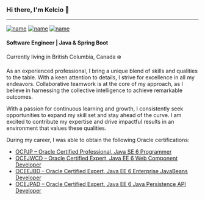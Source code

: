 ### Hi there, I'm Kelcio 👋

---
[![name](https://img.shields.io/badge/Gmail-D14836?style=for-the-badge&logo=gmail&logoColor=white
)](mailto:kelciocajueiro@gmail.com) [![name](https://img.shields.io/badge/LinkedIn-0077B5?style=for-the-badge&logo=linkedin&logoColor=white
)](https://www.linkedin.com/in/kelcio/) [![name](https://img.shields.io/badge/-LeetCode-FFA116?style=for-the-badge&logo=LeetCode&logoColor=black)](https://www.linkedin.com/in/kelcio/)


#### Software Engineer | Java & Spring Boot

Currently living in British Columbia, Canada :snowflake:

As an experienced professional, I bring a unique blend of skills and qualities to the table. With a keen attention to details, I strive for excellence in all my endeavors. Collaborative teamwork is at the core of my approach, as I believe in harnessing the collective intelligence to achieve remarkable outcomes.

With a passion for continuous learning and growth, I consistently seek opportunities to expand my skill set and stay ahead of the curve. I am excited to contribute my expertise and drive impactful results in an environment that values these qualities.

During my career, I was able to obtain the following Oracle certifications:

- [OCPJP – Oracle Certified Professional, Java SE 6 Programmer](https://www.credly.com/badges/4e007325-7b95-45c6-a6d6-557066df09d2/linked_in_profile)
- [OCEJWCD – Oracle Certified Expert, Java EE 6 Web Component Developer](https://www.credly.com/badges/64a39fe6-421d-41df-9415-595cf93f5d2b/linked_in_profile)
- [OCEEJBD – Oracle Certified Expert, Java EE 6 Enterprise JavaBeans Developer](https://www.credly.com/badges/4fbf29ce-c558-42d3-8f7a-ed32ce8e99e8/linked_in_profile)
- [OCEJPAD – Oracle Certified Expert, Java EE 6 Java Persistence API Developer](https://www.credly.com/badges/e3e5ca35-5153-4c57-a912-4ecc04a0e9f9/linked_in_profile)

<!--
**kelciocajueiro/kelciocajueiro** is a ✨ _special_ ✨ repository because its `README.md` (this file) appears on your GitHub profile.

Here are some ideas to get you started:

- 🔭 I’m currently working on ...
- 🌱 I’m currently learning ...
- 👯 I’m looking to collaborate on ...
- 🤔 I’m looking for help with ...
- 💬 Ask me about ...
- 📫 How to reach me: ...
- 😄 Pronouns: ...
- ⚡ Fun fact: ...
-->
